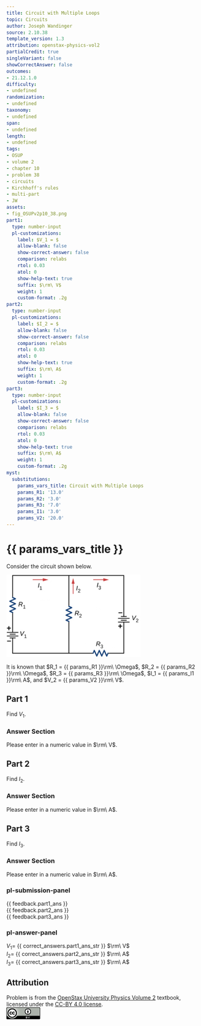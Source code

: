 ```yaml
---
title: Circuit with Multiple Loops
topic: Circuits
author: Joseph Wandinger
source: 2.10.38
template_version: 1.3
attribution: openstax-physics-vol2
partialCredit: true
singleVariant: false
showCorrectAnswer: false
outcomes:
- 21.12.1.0
difficulty:
- undefined
randomization:
- undefined
taxonomy:
- undefined
span:
- undefined
length:
- undefined
tags:
- OSUP
- volume 2
- chapter 10
- problem 38
- circuits
- Kirchhoff's rules
- multi-part
- JW
assets:
- fig_OSUPv2p10_38.png
part1:
  type: number-input
  pl-customizations:
    label: $V_1 = $
    allow-blank: false
    show-correct-answer: false
    comparison: relabs
    rtol: 0.03
    atol: 0
    show-help-text: true
    suffix: $\rm\ V$
    weight: 1
    custom-format: .2g
part2:
  type: number-input
  pl-customizations:
    label: $I_2 = $
    allow-blank: false
    show-correct-answer: false
    comparison: relabs
    rtol: 0.03
    atol: 0
    show-help-text: true
    suffix: $\rm\ A$
    weight: 1
    custom-format: .2g
part3:
  type: number-input
  pl-customizations:
    label: $I_3 = $
    allow-blank: false
    show-correct-answer: false
    comparison: relabs
    rtol: 0.03
    atol: 0
    show-help-text: true
    suffix: $\rm\ A$
    weight: 1
    custom-format: .2g
myst:
  substitutions:
    params_vars_title: Circuit with Multiple Loops
    params_R1: '13.0'
    params_R2: '3.0'
    params_R3: '7.0'
    params_I1: '3.0'
    params_V2: '20.0'
---
```

# {{ params_vars_title }}
Consider the circuit shown below.

<img src="fig_OSUPv2p10_38.png" width=350>

It is known that $R_1 = {{ params_R1 }}\rm\ \Omega$, $R_2 = {{ params_R2 }}\rm\ \Omega$, $R_3 = {{ params_R3 }}\rm\ \Omega$, $I_1 = {{ params_I1 }}\rm\ A$, and $V_2 = {{ params_V2 }}\rm\ V$.

## Part 1

Find $V_1$.

### Answer Section

Please enter in a numeric value in $\rm\ V$.

## Part 2

Find $I_2$.

### Answer Section

Please enter in a numeric value in $\rm\ A$.

## Part 3

Find $I_3$.

### Answer Section

Please enter in a numeric value in $\rm\ A$.

### pl-submission-panel

{{ feedback.part1_ans }}<br>
{{ feedback.part2_ans }}<br>
{{ feedback.part3_ans }}

### pl-answer-panel

$V_1 =$ {{ correct_answers.part1_ans_str }} $\rm\ V$<br>
$I_2 =$ {{ correct_answers.part2_ans_str }} $\rm\ A$<br>
$I_3 =$ {{ correct_answers.part3_ans_str }} $\rm\ A$

## Attribution

Problem is from the [OpenStax University Physics Volume 2](https://openstax.org/details/books/university-physics-volume-2) textbook, licensed under the [CC-BY 4.0 license](https://creativecommons.org/licenses/by/4.0/).<br>![Image representing the Creative Commons 4.0 BY license.](https://raw.githubusercontent.com/firasm/bits/master/by.png)